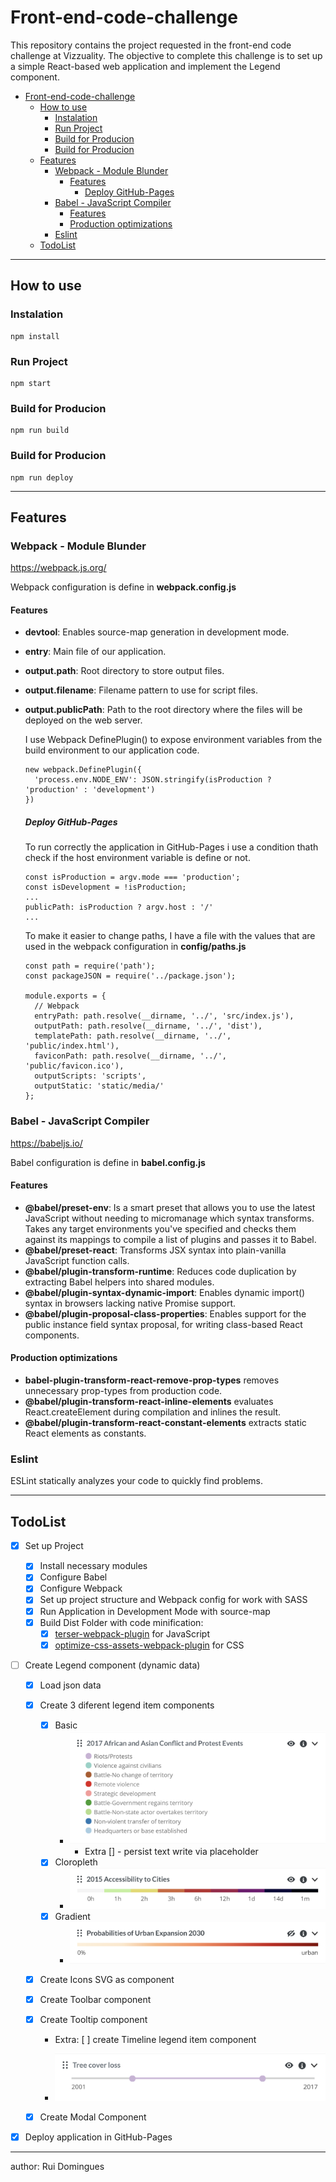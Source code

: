 # Front-end-code-challenge

This repository contains the project requested in the front-end code challenge at Vizzuality. The objective to complete this challenge is to set up a simple React-based web application and implement the Legend component.

- [Front-end-code-challenge](#front-end-code-challenge)
  - [How to use](#how-to-use)
    - [Instalation](#instalation)
    - [Run Project](#run-project)
    - [Build for Producion](#build-for-producion)
    - [Build for Producion](#build-for-producion-1)
  - [Features](#features)
    - [Webpack - Module Blunder](#webpack---module-blunder)
      - [Features](#features-1)
        - [Deploy GitHub-Pages](#deploy-github-pages)
    - [Babel - JavaScript Compiler](#babel---javascript-compiler)
      - [Features](#features-2)
      - [Production optimizations](#production-optimizations)
    - [Eslint](#eslint)
  - [TodoList](#todolist)

---

## How to use

### Instalation

```
npm install
```

### Run Project

```
npm start
```

### Build for Producion

```
npm run build
```

### Build for Producion

```
npm run deploy
```

---

## Features

### Webpack - Module Blunder

https://webpack.js.org/

Webpack configuration is define in **webpack.config.js**

#### Features

- **devtool**: Enables source-map generation in development mode.
- **entry**: Main file of our application.
- **output.path**: Root directory to store output files.
- **output.filename**: Filename pattern to use for script files.
- **output.publicPath**: Path to the root directory where the files will be deployed on the web server.

  I use Webpack DefinePlugin() to expose environment variables from the build environment to our application code.

  ```
  new webpack.DefinePlugin({
    'process.env.NODE_ENV': JSON.stringify(isProduction ? 'production' : 'development')
  })
  ```

  ##### Deploy GitHub-Pages

  To run correctly the application in GitHub-Pages i use a condition thath check if the host environment variable is define or not.

  ```
  const isProduction = argv.mode === 'production';
  const isDevelopment = !isProduction;
  ...
  publicPath: isProduction ? argv.host : '/'
  ...
  ```

  To make it easier to change paths, I have a file with the values ​​that are used in the webpack configuration in **config/paths.js**

  ```
  const path = require('path');
  const packageJSON = require('../package.json');

  module.exports = {
    // Webpack
    entryPath: path.resolve(__dirname, '../', 'src/index.js'),
    outputPath: path.resolve(__dirname, '../', 'dist'),
    templatePath: path.resolve(__dirname, '../', 'public/index.html'),
    faviconPath: path.resolve(__dirname, '../', 'public/favicon.ico'),
    outputScripts: 'scripts',
    outputStatic: 'static/media/'
  };
  ```

### Babel - JavaScript Compiler

https://babeljs.io/

Babel configuration is define in **babel.config.js**

#### Features

- **@babel/preset-env**: Is a smart preset that allows you to use the latest JavaScript without needing to micromanage which syntax transforms. Takes any target environments you've specified and checks them against its mappings to compile a list of plugins and passes it to Babel.
- **@babel/preset-react**: Transforms JSX syntax into plain-vanilla JavaScript function calls.
- **@babel/plugin-transform-runtime**: Reduces code duplication by extracting Babel helpers into shared modules.
- **@babel/plugin-syntax-dynamic-import**: Enables dynamic import() syntax in browsers lacking native Promise support.
- **@babel/plugin-proposal-class-properties**: Enables support for the public instance field syntax proposal, for writing class-based React components.

#### Production optimizations

- **babel-plugin-transform-react-remove-prop-types** removes unnecessary prop-types from production code.
- **@babel/plugin-transform-react-inline-elements** evaluates React.createElement during compilation and inlines the result.
- **@babel/plugin-transform-react-constant-elements** extracts static React elements as constants.

### Eslint

ESLint statically analyzes your code to quickly find problems.

---

## TodoList

- [x] Set up Project

  - [x] Install necessary modules
  - [x] Configure Babel
  - [x] Configure Webpack
  - [x] Set up project structure and Webpack config for work with SASS
  - [x] Run Application in Development Mode with source-map
  - [x] Build Dist Folder with code minification:
    - [x] [terser-webpack-plugin](https://webpack.js.org/plugins/terser-webpack-plugin/) for JavaScript
    - [x] [optimize-css-assets-webpack-plugin](https://github.com/NMFR/optimize-css-assets-webpack-plugin) for CSS

- [ ] Create Legend component (dynamic data)

  - [x] Load json data

  - [x] Create 3 diferent legend item components

    - [x] Basic
      - ![basic](src/assets/images/basic.png)
        - Extra [] - persist text write via placeholder
    - [x] Cloropleth
      - ![choropleth](src/assets/images/choropleth.png)
    - [x] Gradient
      - ![gradient](src/assets/images/gradient.png)

  - [x] Create Icons SVG as component
  - [x] Create Toolbar component
  - [x] Create Tooltip component

    - Extra: [ ] create Timeline legend item component

    - ![timeline](src/assets/images/timeline.png)

  - [x] Create Modal Component

- [x] Deploy application in GitHub-Pages

---

author: Rui Domingues
